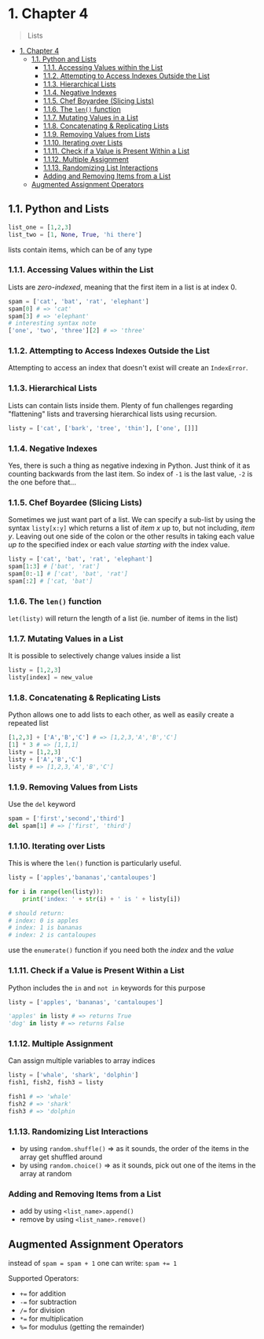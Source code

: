 # 1. Chapter 4

> Lists

- [1. Chapter 4](#1-chapter-4)
  - [1.1. Python and Lists](#11-python-and-lists)
    - [1.1.1. Accessing Values within the List](#111-accessing-values-within-the-list)
    - [1.1.2. Attempting to Access Indexes Outside the List](#112-attempting-to-access-indexes-outside-the-list)
    - [1.1.3. Hierarchical Lists](#113-hierarchical-lists)
    - [1.1.4. Negative Indexes](#114-negative-indexes)
    - [1.1.5. Chef Boyardee (Slicing Lists)](#115-chef-boyardee-slicing-lists)
    - [1.1.6. The `len()` function](#116-the-len-function)
    - [1.1.7. Mutating Values in a List](#117-mutating-values-in-a-list)
    - [1.1.8. Concatenating & Replicating Lists](#118-concatenating--replicating-lists)
    - [1.1.9. Removing Values from Lists](#119-removing-values-from-lists)
    - [1.1.10. Iterating over Lists](#1110-iterating-over-lists)
    - [1.1.11. Check if a Value is Present Within a List](#1111-check-if-a-value-is-present-within-a-list)
    - [1.1.12. Multiple Assignment](#1112-multiple-assignment)
    - [1.1.13. Randomizing List Interactions](#1113-randomizing-list-interactions)
    - [Adding and Removing Items from a List](#adding-and-removing-items-from-a-list)
  - [Augmented Assignment Operators](#augmented-assignment-operators)

## 1.1. Python and Lists

``` python
list_one = [1,2,3]
list_two = [1, None, True, 'hi there']
```

lists contain items, which can be of any type

### 1.1.1. Accessing Values within the List

Lists are *zero-indexed*, meaning that the first item in a list is at index 0.

``` python
spam = ['cat', 'bat', 'rat', 'elephant']
spam[0] # => 'cat'
spam[3] # => 'elephant'
# interesting syntax note
['one', 'two', 'three'][2] # => 'three'
```

### 1.1.2. Attempting to Access Indexes Outside the List

Attempting to access an index that doesn't exist will create an `IndexError`.

### 1.1.3. Hierarchical Lists

Lists can contain lists inside them.  Plenty of fun challenges regarding "flattening" lists and traversing hierarchical lists using recursion.

``` python
listy = ['cat', ['bark', 'tree', 'thin'], ['one', []]]
```

### 1.1.4. Negative Indexes

Yes, there is such a thing as negative indexing in Python. Just think of it as counting backwards from the last item.  So index of `-1` is the last value, `-2` is the one before that...

### 1.1.5. Chef Boyardee (Slicing Lists)

Sometimes we just want part of a list.  We can specify a sub-list by using the syntax `listy[x:y]` which returns a list of *item x* up to, but not including, *item y*.  Leaving out one side of the colon or the other results in taking each value *up to* the specified index or each value *starting with* the index value.

``` python
listy = ['cat', 'bat', 'rat', 'elephant']
spam[1:3] # ['bat', 'rat']
spam[0:-1] # ['cat', 'bat', 'rat']
spam[:2] # ['cat, 'bat']
```

### 1.1.6. The `len()` function

`let(listy)` will return the length of a list (ie. number of items in the list)

### 1.1.7. Mutating Values in a List

It is possible to selectively change values inside a list

``` python
listy = [1,2,3]
listy[index] = new_value
```

### 1.1.8. Concatenating & Replicating Lists

Python allows one to add lists to each other, as well as easily create a repeated list

``` python
[1,2,3] + ['A','B','C'] # => [1,2,3,'A','B','C']
[1] * 3 # => [1,1,1]
listy = [1,2,3]
listy + ['A','B','C']
listy # => [1,2,3,'A','B','C']
```

### 1.1.9. Removing Values from Lists

Use the `del` keyword

``` python
spam = ['first','second','third']
del spam[1] # => ['first', 'third']
```

### 1.1.10. Iterating over Lists

This is where the `len()` function is particularly useful.

``` python
listy = ['apples','bananas','cantaloupes']

for i in range(len(listy)):
    print('index: ' + str(i) + ' is ' + listy[i])

# should return:
# index: 0 is apples
# index: 1 is bananas
# index: 2 is cantaloupes
```

use the `enumerate()` function if you need both the *index* and the *value*

### 1.1.11. Check if a Value is Present Within a List

Python includes the `in` and `not in` keywords for this purpose

``` python
listy = ['apples', 'bananas', 'cantaloupes']

'apples' in listy # => returns True
'dog' in listy # => returns False
```

### 1.1.12. Multiple Assignment

Can assign multiple variables to array indices

``` python
listy = ['whale', 'shark', 'dolphin']
fish1, fish2, fish3 = listy

fish1 # => 'whale'
fish2 # => 'shark'
fish3 # => 'dolphin
```

### 1.1.13. Randomizing List Interactions

- by using `random.shuffle()` => as it sounds, the order of the items in the array get shuffled around
- by using `random.choice()` => as it sounds, pick out one of the items in the array at random

### Adding and Removing Items from a List

- add by using `<list_name>.append()`
- remove by using `<list_name>.remove()`

## Augmented Assignment Operators

instead of `spam = spam + 1` one can write: `spam += 1`

Supported Operators:

- `+=` for addition
- `-=` for subtraction
- `/=` for division
- `*=` for multiplication
- `%=` for modulus (getting the remainder)
